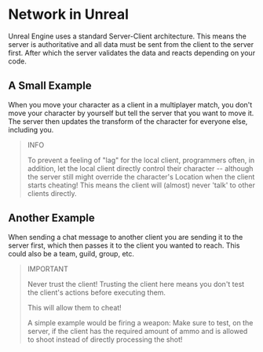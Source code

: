 # Network in Unreal

Unreal Engine uses a standard Server-Client architecture. This means the server is authoritative and all data must be sent from the client to the server first. After which the server validates the data and reacts depending on your code.

## A Small Example

When you move your character as a client in a multiplayer match, you don't move your character by yourself but tell the server that you want to move it. The server then updates the transform of the character for everyone else, including you.

> INFO
>
> To prevent a feeling of "lag" for the local client, programmers often, in addition, let the local client directly control their character -- although the server still might override the character's Location when the client starts cheating! This means the client will (almost) never 'talk' to other clients directly.

## Another Example​

When sending a chat message to another client you are sending it to the server first, which then passes it to the client you wanted to reach. This could also be a team, guild, group, etc.

> IMPORTANT
>
> Never trust the client! Trusting the client here means you don't test the client's actions before executing them.
>
> This will allow them to cheat!
>
> A simple example would be firing a weapon: Make sure to test, on the server, if the client has the required amount of ammo and is allowed to shoot instead of directly processing the shot!
